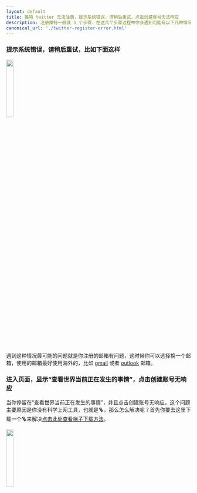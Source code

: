 ```yaml
---
layout: default
title: 推特 twitter 无法注册，提示系统错误，请稍后重试，点击创建账号无法响应
description: 注册推特一般就 5 个步骤，在这几个步骤过程中你会遇到可能有以下几种情况。具体大家看每一种情况，然后针对的进行解决就行了。
canonical_url: './twitter-register-error.html'
---
```

### 提示系统错误，请稍后重试，比如下面这样

<img src="https://cdn.jsdelivr.net/gh/tggsearch/tggSearch.github.io/assets/img/twitter-error.jpg" width="20%">

遇到这种情况最可能的问题就是你注册的邮箱有问题，这时候你可以选择换一个邮箱，使用的邮箱最好使用海外的，比如 [gmail](https://gmail.com/) 或者 [outlook](https://outlook.com/) 邮箱。


### 进入页面，显示“查看世界当前正在发生的事情”，点击创建账号无响应
当你停留在“查看世界当前正在发生的事情”，并且点击创建账号无响应，这个问题主要原因是你没有科学上网工具，也就是🪜，那么怎么解决呢？首先你要去这里下载一个🪜来解决[点击此处查看梯子下载方法](./vpn.html)。

<img src="https://cdn.jsdelivr.net/gh/tggsearch/tggSearch.github.io/assets/img/twitter-no-vpn.jpg" width="20%">